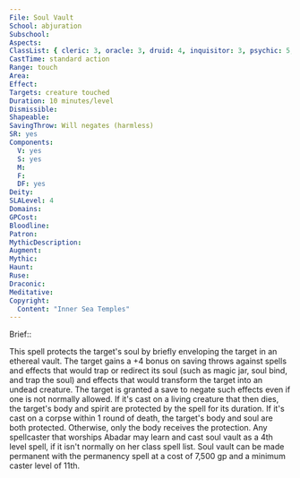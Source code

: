 ```yaml
---
File: Soul Vault
School: abjuration
Subschool: 
Aspects: 
ClassList: { cleric: 3, oracle: 3, druid: 4, inquisitor: 3, psychic: 5, shaman: 3, sorcerer: 4, wizard: 4, spiritualist: 2, witch: 4 }
CastTime: standard action
Range: touch
Area: 
Effect: 
Targets: creature touched
Duration: 10 minutes/level
Dismissible: 
Shapeable: 
SavingThrow: Will negates (harmless)
SR: yes
Components:
  V: yes
  S: yes
  M: 
  F: 
  DF: yes
Deity: 
SLALevel: 4
Domains: 
GPCost: 
Bloodline: 
Patron: 
MythicDescription: 
Augment: 
Mythic: 
Haunt: 
Ruse: 
Draconic: 
Meditative: 
Copyright:
  Content: "Inner Sea Temples"
---
```

Brief:: 

This spell protects the target's soul by briefly enveloping the target in an ethereal vault. The target gains a +4 bonus on saving throws against spells and effects that would trap or redirect its soul (such as magic jar, soul bind, and trap the soul) and effects that would transform the target into an undead creature. The target is granted a save to negate such effects even if one is not normally allowed. If it's cast on a living creature that then dies, the target's body and spirit are protected by the spell for its duration. If it's cast on a corpse within 1 round of death, the target's body and soul are both protected. Otherwise, only the body receives the protection.  Any spellcaster that worships Abadar may learn and cast soul vault as a 4th level spell, if it isn't normally on her class spell list. Soul vault can be made permanent with the permanency spell at a cost of 7,500 gp and a minimum caster level of 11th.
